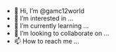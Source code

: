 - 👋 Hi, I’m @gamc12world
- 👀 I’m interested in ...
- 🌱 I’m currently learning ...
- 💞️ I’m looking to collaborate on ...
- 📫 How to reach me ...

<!---
gamc12world/gamc12world is a ✨ special ✨ repository because its `README.md` (this file) appears on your GitHub profile.
You can click the Preview link to take a look at your changes.
--->
